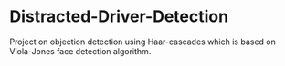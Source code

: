 # Distracted-Driver-Detection
Project on objection detection using Haar-cascades which is based on Viola-Jones face detection algorithm.
